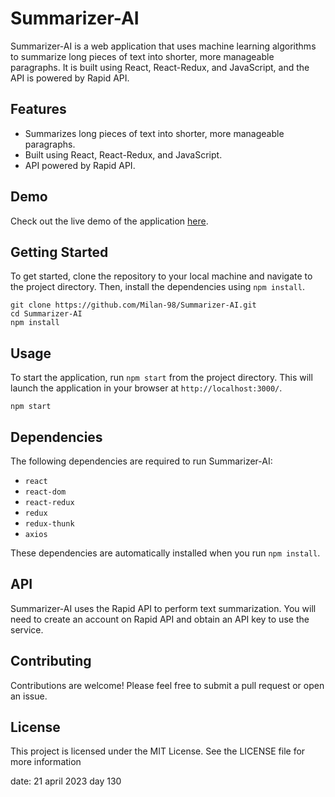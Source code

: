 
# Summarizer-AI

Summarizer-AI is a web application that uses machine learning algorithms to summarize long pieces of text into shorter, more manageable paragraphs. It is built using React, React-Redux, and JavaScript, and the API is powered by Rapid API.

## Features

- Summarizes long pieces of text into shorter, more manageable paragraphs.
- Built using React, React-Redux, and JavaScript.
- API powered by Rapid API.

## Demo

Check out the live demo of the application [here](https://summarizer-ai-nu.vercel.app/).
## Getting Started

To get started, clone the repository to your local machine and navigate to the project directory. Then, install the dependencies using `npm install`.

```
git clone https://github.com/Milan-98/Summarizer-AI.git
cd Summarizer-AI
npm install
```

## Usage

To start the application, run `npm start` from the project directory. This will launch the application in your browser at `http://localhost:3000/`.

```
npm start
```

## Dependencies

The following dependencies are required to run Summarizer-AI:

- `react`
- `react-dom`
- `react-redux`
- `redux`
- `redux-thunk`
- `axios`

These dependencies are automatically installed when you run `npm install`.

## API

Summarizer-AI uses the Rapid API to perform text summarization. You will need to create an account on Rapid API and obtain an API key to use the service.

## Contributing

Contributions are welcome! Please feel free to submit a pull request or open an issue.

## License

This project is licensed under the MIT License. See the LICENSE file for more information

date: 21 april 2023 day 130
